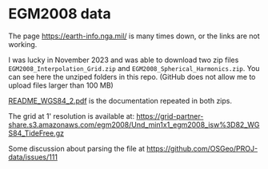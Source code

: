 # EGM2008 data

The page https://earth-info.nga.mil/ is many times down, or the links are not working.

I was lucky in November 2023 and was able to download two zip files `EGM2008_Interpolation_Grid.zip` and `EGM2008_Spherical_Harmonics.zip`. You can see here the unziped folders in this repo. (GitHub does not allow me to upload files larger than 100 MB)

[README_WGS84_2.pdf](README_WGS84_2.pdf) is the documentation repeated in both zips.

The grid at 1' resolution is available at: https://grid-partner-share.s3.amazonaws.com/egm2008/Und_min1x1_egm2008_isw%3D82_WGS84_TideFree.gz

Some discussion about parsing the file at
https://github.com/OSGeo/PROJ-data/issues/111
